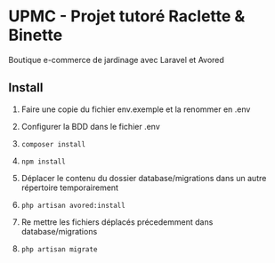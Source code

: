 # UPMC - Projet tutoré Raclette & Binette

Boutique e-commerce de jardinage avec Laravel et Avored

## Install

1) Faire une copie du fichier env.exemple et la renommer en .env

2) Configurer la BDD dans le fichier .env

3) `composer install`

4) `npm install`

5) Déplacer le contenu du dossier database/migrations dans un autre répertoire temporairement

6) `php artisan avored:install`

7) Re mettre les fichiers déplacés précedemment dans database/migrations

8) `php artisan migrate`


